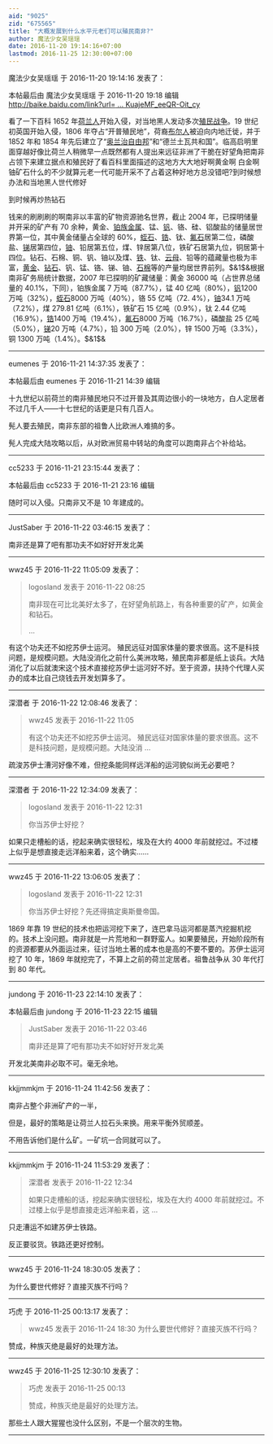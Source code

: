 ```yaml
---
aid: "9025"
zid: "675565"
title: "大概发展到什么水平元老们可以殖民南非?"
author: 魔法少女吴瑶瑶
date: 2016-11-20 19:14:16+07:00
lastmod: 2016-11-25 12:30:00+07:00
---
```


魔法少女吴瑶瑶 于 2016-11-20 19:14:16 发表了：

本帖最后由 魔法少女吴瑶瑶 于 2016-11-20 19:18 编辑 [http://baike.baidu.com/link?url= ... KuajeMF_eeQR-Oit_cy](http://baike.baidu.com/link?url=bzbjvCguvnVZHOs_u6kPEJ0yNASOov3KTbCDp_xrK6mCz8tYxs3z3T0G_sk1s8FEXgGXRdIJEabsPU_kUpvrLUHa7pUhg_YrcYoYZjT7RsxB1BNonfI2TaWqqVZxRHuGDo10ftx-2qDSCCOO35Ys3K1WKuajeMF_eeQR-Oit_cy)

看了一下百科 1652 年[荷兰人](http://baike.baidu.com/view/46837.htm)开始入侵，对当地黑人发动多次[殖民战争](http://baike.baidu.com/view/3414784.htm)。19 世纪初英国开始入侵，1806 年夺占“开普殖民地”，荷裔[布尔人](http://baike.baidu.com/view/231110.htm)被迫向内地迁徙，并于 1852 年和 1854 年先后建立了“[奥兰治自由邦](http://baike.baidu.com/view/889754.htm)”和“德兰土瓦共和国”。临高启明里面穿越好像比荷兰人稍微早一点既然都有人提出来远征非洲了干脆在好望角把南非占领下来建立据点和殖民好了看百科里面描述的这地方大大地好啊黄金啊 白金啊 铀矿石什么的不少就算元老一代可能开采不了占着这种好地方总没错吧?到时候想办法和当地黑人世代修好

到时候再炒热钻石

钱来的刷刷刷的啊南非以丰富的矿物资源驰名世界，截止 2004 年，已探明储量并开采的矿产有 70 余种，黄金、[铂族金属](http://baike.baidu.com/view/512212.htm)、锰、[钒](http://baike.baidu.com/view/39065.htm)、铬、硅、铝酸盐的储量居世界第一位，其中黄金储量占全球的 60%，[蛭石](http://baike.baidu.com/view/126771.htm)、[锆](http://baike.baidu.com/view/38860.htm)、钛、[氟石](http://baike.baidu.com/view/453114.htm)居第二位，磷酸盐、[锑](http://baike.baidu.com/subview/30682/11186336.htm)居第四位，[铀](http://baike.baidu.com/view/23264.htm)、铅居第五位，煤、锌居第八位，铁矿石居第九位，铜居第十四位。钻石、石棉、铜、钒、铀以及煤、[铁](http://baike.baidu.com/subview/4649/7608842.htm)、钛、[云母](http://baike.baidu.com/subview/973/5047138.htm)、铅等的蕴藏量也极为丰富，[黄金](http://baike.baidu.com/subview/5937/7987816.htm)、[钻石](http://baike.baidu.com/subview/3467/5060730.htm)、钒、锰、铬、锑、铀、[石棉](http://baike.baidu.com/view/1021.htm)等的产量均居世界前列。\$&1\$&根据南非矿务局统计数据，2007 年已探明的矿藏储量：黄金 36000 吨（占世界总储量的 40.1%，下同），铂族金属 7 万吨（87.7%），锰 40 亿吨（80%），[钒](http://baike.baidu.com/view/39065.htm)1200 万吨（32%），[蛭石](http://baike.baidu.com/view/126771.htm)8000 万吨（40%），铬 55 亿吨（72. 4%），[铀](http://baike.baidu.com/view/23264.htm)34.1 万吨（7.2%），煤 279.81 亿吨（6.1%），铁矿石 15 亿吨（0.9%），钛 2.44 亿吨（16.9%），[锆](http://baike.baidu.com/view/38860.htm)1400 万吨（19.4%），[氟石](http://baike.baidu.com/view/453114.htm)8000 万吨（16.7%），磷酸盐 25 亿吨（5.0%），[锑](http://baike.baidu.com/subview/30682/11186336.htm)20 万吨（4.7%），铅 300 万吨（2.0%），锌 1500 万吨（3.3%），铜 1300 万吨（1.4%）。\$&1\$&

---

eumenes 于 2016-11-21 14:37:35 发表了：

本帖最后由 eumenes 于 2016-11-21 14:39 编辑

十九世纪以前荷兰的南非殖民地只不过开普及其周边很小的一块地方，白人定居者不过几千人——十七世纪的话更是只有几百人。

髡人要去殖民，南非东部的祖鲁人比欧洲人难搞的多。

髡人完成大陆攻略以后，从对欧洲贸易中转站的角度可以跑南非占个补给站。

---

cc5233 于 2016-11-21 23:15:44 发表了：

本帖最后由 cc5233 于 2016-11-21 23:16 编辑

随时可以入侵。只南非又不是 10 年建成的。

---

JustSaber 于 2016-11-22 03:46:15 发表了：

南非还是算了吧有那功夫不如好好开发北美

---

wwz45 于 2016-11-22 11:05:09 发表了：

> logosland 发表于 2016-11-22 08:25
>
> 南非现在可比北美好太多了，在好望角航路上，有各种重要的矿产，如黄金和钻石。
>
> ...

有这个功夫还不如挖苏伊士运河。 殖民远征对国家体量的要求很高。这不是科技问题，是规模问题。大陆没消化之前什么美洲攻略，殖民南非都是纸上谈兵。大陆消化了以后就澳宋这个技术直接挖苏伊士运河好不好。至于资源，扶持个代理人买办的成本比自己烧钱去开发划算多了。

---

深潜者 于 2016-11-22 12:08:46 发表了：

> wwz45 发表于 2016-11-22 11:05
>
> 有这个功夫还不如挖苏伊士运河。 殖民远征对国家体量的要求很高。这不是科技问题，是规模问题。大陆没消 ...

疏浚苏伊士漕河好像不难，但挖条能同样远洋船的运河貌似尚无必要吧？

---

深潜者 于 2016-11-22 12:34:09 发表了：

> logosland 发表于 2016-11-22 12:31
>
> 你当苏伊士好挖？

如果只走槽船的话，挖起来确实很轻松，埃及在大约 4000 年前就挖过。不过楼上似乎是想直接走远洋船来着，这个确实……

---

wwz45 于 2016-11-22 13:06:05 发表了：

> logosland 发表于 2016-11-22 12:31
>
> 你当苏伊士好挖？先还得搞定奥斯曼帝国。

1869 年靠 19 世纪的技术也把运河挖下来了，连巴拿马运河都是蒸汽挖掘机挖的。技术上没问题。南非就是一片荒地和一群野蛮人。如果要殖民，开始阶段所有的资源都要从外面运过来，征讨当地土著的成本也是高的不要不要的。苏伊士运河挖了 10 年，1869 年就挖完了，不算上之前的荷兰定居者。祖鲁战争从 30 年代打到 80 年代。

---

jundong 于 2016-11-23 22:14:10 发表了：

本帖最后由 jundong 于 2016-11-23 22:15 编辑

> JustSaber 发表于 2016-11-22 03:46
>
> 南非还是算了吧有那功夫不如好好开发北美

开发北美南非必取不可。毫无余地。

---

kkjjmmkjm 于 2016-11-24 11:42:56 发表了：

南非占整个非洲矿产的一半，

但是，最好的策略是让荷兰人拉石头来换。用来平衡外贸顺差。

不用告诉他们是什么矿。一矿坑一合同就可以了。

---

kkjjmmkjm 于 2016-11-24 11:53:29 发表了：

> 深潜者 发表于 2016-11-22 12:34
>
> 如果只走槽船的话，挖起来确实很轻松，埃及在大约 4000 年前就挖过。不过楼上似乎是想直接走远洋船来着，这 ...

只走漕运不如建苏伊士铁路。

反正要驳货。铁路还更好控制。

---

wwz45 于 2016-11-24 18:30:05 发表了：

为什么要世代修好？直接灭族不行吗？

---

巧虎 于 2016-11-25 00:13:17 发表了：

> wwz45 发表于 2016-11-24 18:30 为什么要世代修好？直接灭族不行吗？

赞成，种族灭绝是最好的处理方法。

---

wwz45 于 2016-11-25 12:30:10 发表了：

> 巧虎 发表于 2016-11-25 00:13
>
> 赞成，种族灭绝是最好的处理方法。

那些土人跟大猩猩也没什么区别，不是一个层次的生物。

---
